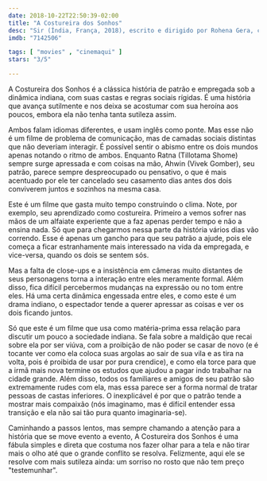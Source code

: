 ```yaml
---
date: 2018-10-22T22:50:39-02:00
title: "A Costureira dos Sonhos"
desc: "Sir (Índia, França, 2018), escrito e dirigido por Rohena Gera, com Ahmareen Anjum, Vivek Gomber, Geetanjali Kulkarni. #mostrasp"
imdb: "7142506"

tags: [ "movies" , "cinemaqui" ]
stars: "3/5"

---
```

A Costureira dos Sonhos é a clássica história de patrão e empregada sob a dinâmica indiana, com suas castas e regras sociais rígidas. É uma história que avança sutilmente e nos deixa se acostumar com sua heroína aos poucos, embora ela não tenha tanta sutileza assim.

Ambos falam idiomas diferentes, e usam inglês como ponte. Mas esse não é um filme de problema de comunicação, mas de camadas sociais distintas que não deveriam interagir. É possível sentir o abismo entre os dois mundos apenas notando o ritmo de ambos. Enquanto Ratna (Tillotama Shome) sempre surge apressada e com coisas na mão, Ahwin (Vivek Gomber), seu patrão, parece sempre despreocupado ou pensativo, o que é mais acentuado por ele ter cancelado seu casamento dias antes dos dois conviverem juntos e sozinhos na mesma casa.

Este é um filme que gasta muito tempo construindo o clima. Note, por exemplo, seu aprendizado como costureira. Primeiro a vemos sofrer nas mãos de um alfaiate experiente que a faz apenas perder tempo e não a ensina nada. Só que para chegarmos nessa parte da história vários dias vão correndo. Esse é apenas um gancho para que seu patrão a ajude, pois ele começa a ficar estranhamente mais interessado na vida da empregada, e vice-versa, quando os dois se sentem sós.

Mas a falta de close-ups e a insistência em câmeras muito distantes de seus personagens torna a interação entre eles meramente formal. Além disso, fica difícil percebermos mudanças na expressão ou no tom entre eles. Há uma certa dinâmica engessada entre eles, e como este é um drama indiano, o espectador tende a querer apressar as coisas e ver os dois ficando juntos.

Só que este é um filme que usa como matéria-prima essa relação para discutir um pouco a sociedade indiana. Se fala sobre a maldição que recai sobre ela por ser viúva, com a proibição de não poder se casar de novo (e é tocante ver como ela coloca suas argolas ao sair de sua vila e as tira na volta, pois é proibida de usar por pura crendice), e como ela torce para que a irmã mais nova termine os estudos que ajudou a pagar indo trabalhar na cidade grande. Além disso, todos os familiares e amigos de seu patrão são extremamente rudes com ela, mas essa parece ser a forma normal de tratar pessoas de castas inferiores. O inexplicável é por que o patrão tende a mostrar mais compaixão (nós imaginamo, mas é difícil entender essa transição e ela não sai tão pura quanto imaginaria-se).

Caminhando a passos lentos, mas sempre chamando a atenção para a história que se move evento a evento, A Costureira dos Sonhos é uma fábula simples e direta que costuma nos fazer olhar para a tela e não tirar mais o olho até que o grande conflito se resolva. Felizmente, aqui ele se resolve com mais sutileza ainda: um sorriso no rosto que não tem preço "testemunhar".
